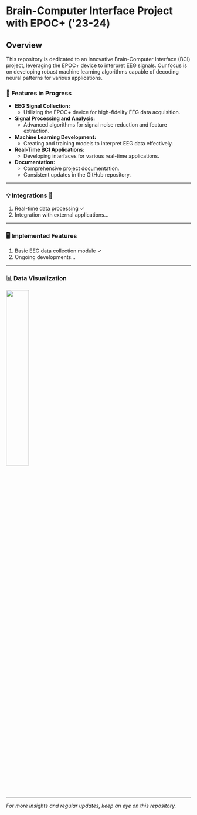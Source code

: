 # Brain-Computer Interface Project with EPOC+ ('23-24)

## Overview

This repository is dedicated to an innovative Brain-Computer Interface (BCI) project, leveraging the EPOC+ device to interpret EEG signals. Our focus is on developing robust machine learning algorithms capable of decoding neural patterns for various applications.

### 🧠 Features in Progress

- **EEG Signal Collection:**
  - Utilizing the EPOC+ device for high-fidelity EEG data acquisition.
- **Signal Processing and Analysis:**
  - Advanced algorithms for signal noise reduction and feature extraction.
- **Machine Learning Development:**
  - Creating and training models to interpret EEG data effectively.
- **Real-Time BCI Applications:**
  - Developing interfaces for various real-time applications.
- **Documentation:**
  - Comprehensive project documentation.
  - Consistent updates in the GitHub repository.

---
### 💡 Integrations 🚀

1. Real-time data processing ✓
2. Integration with external applications...
---
### 🖥️ Implemented Features

1. Basic EEG data collection module ✓
2. Ongoing developments...
---
### 📊 Data Visualization

<p align="left">
  <img <img src="https://github.com/deemano/brain_computer_interface/assets/92692432/2712b30e-9cf2-45ed-b334-54ec5e1ac5d8" width="35%">
</p>

---
*For more insights and regular updates, keep an eye on this repository.*
